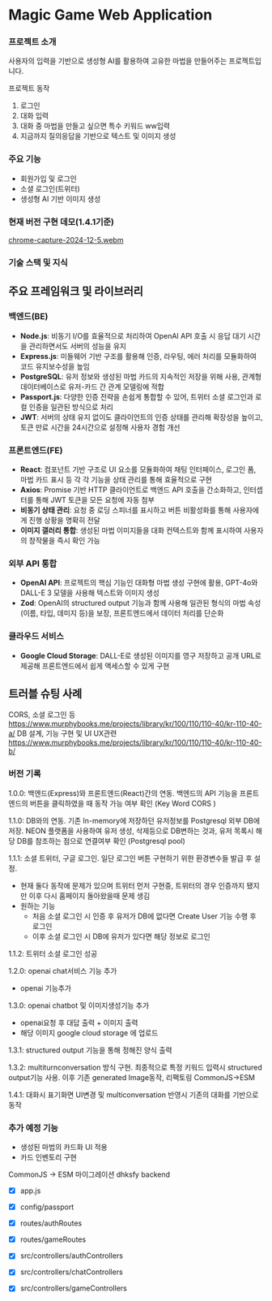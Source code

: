 # Magic Game Web Application

### 프로젝트 소개
사용자의 입력을 기반으로 생성형 AI를 활용하여 고유한 마법을 만들어주는 프로젝트입니다.

프로젝트 동작
1. 로그인
2. 대화 입력
3. 대화 중 마법을 만들고 싶으면 특수 키워드 ww입력
4. 지금까지 질의응답을 기반으로 텍스트 및 이미지 생성

### 주요 기능
- 회원가입 및 로그인
- 소셜 로그인(트위터)
- 생성형 AI 기반 이미지 생성


### 현재 버전 구현 데모(1.4.1기준)
[chrome-capture-2024-12-5.webm](https://github.com/user-attachments/assets/2fc6d1bc-4cbd-47d2-ac09-b3cf9ca7c36f)

### 기술 스택 및 지식

## 주요 프레임워크 및 라이브러리
### 백엔드(BE)
- **Node.js**: 비동기 I/O를 효율적으로 처리하여 OpenAI API 호출 시 응답 대기 시간을 관리하면서도 서버의 성능을 유지
- **Express.js**: 미들웨어 기반 구조를 활용해 인증, 라우팅, 에러 처리를 모듈화하여 코드 유지보수성을 높임
- **PostgreSQL**: 유저 정보와 생성된 마법 카드의 지속적인 저장을 위해 사용, 관계형 데이터베이스로 유저-카드 간 관계 모델링에 적합
- **Passport.js**: 다양한 인증 전략을 손쉽게 통합할 수 있어, 트위터 소셜 로그인과 로컬 인증을 일관된 방식으로 처리
- **JWT**: 서버의 상태 유지 없이도 클라이언트의 인증 상태를 관리해 확장성을 높이고, 토큰 만료 시간을 24시간으로 설정해 사용자 경험 개선

### 프론트엔드(FE)
- **React**: 컴포넌트 기반 구조로 UI 요소를 모듈화하여 채팅 인터페이스, 로그인 폼, 마법 카드 표시 등 각 각 기능을 상태 관리를 통해 효율적으로 구현
- **Axios**: Promise 기반 HTTP 클라이언트로 백엔드 API 호출을 간소화하고, 인터셉터를 통해 JWT 토큰을 모든 요청에 자동 첨부
- **비동기 상태 관리**: 요청 중 로딩 스피너를 표시하고 버튼 비활성화를 통해 사용자에게 진행 상황을 명확히 전달
- **이미지 갤러리 통합**: 생성된 마법 이미지들을 대화 컨텍스트와 함께 표시하여 사용자의 창작물을 즉시 확인 가능


### 외부 API 통합
- **OpenAI API**: 프로젝트의 핵심 기능인 대화형 마법 생성 구현에 활용, GPT-4o와 DALL-E 3 모델을 사용해 텍스트와 이미지 생성
- **Zod**: OpenAI의 structured output 기능과 함께 사용해 일관된 형식의 마법 속성(이름, 타입, 데미지 등)을 보장, 프론트엔드에서 데이터 처리를 단순화

### 클라우드 서비스
- **Google Cloud Storage**: DALL-E로 생성된 이미지를 영구 저장하고 공개 URL로 제공해 프론트엔드에서 쉽게 액세스할 수 있게 구현


## 트러블 슈팅 사례
CORS, 소셜 로그인 등 https://www.murphybooks.me/projects/library/kr/100/110/110-40/kr-110-40-a/
DB 설계, 기능 구현 및 UI UX관련 https://www.murphybooks.me/projects/library/kr/100/110/110-40/kr-110-40-b/



### 버전 기록

1.0.0: 백엔드(Express)와 프론트엔드(React)간의 연동. 백엔드의 API 기능을 프론트엔드의 버튼을 클릭하였을 때 동작 가능 여부 확인 (Key Word CORS )

1.1.0: DB와의 연동. 기존 In-memory에 저장하던 유저정보를 Postgresql 외부 DB에 저장. NEON 플랫폼을 사용하여 유저 생성, 삭제등으로 DB변하는 것과, 유저 목록시 해당 DB를 참조하는 점으로 연결여부 확인 (Postgresql pool)

1.1.1: 소셜 트위터, 구글 로그인. 일단 로그인 버튼 구현하기 위한 환경변수들 발급 후 설정.
   - 현재 둘다 동작에 문제가 있으며 트위터 먼저 구현중, 트위터의 경우 인증까지 됐지만 이후 다시 홈페이지 돌아왔을때 문제 생김
   - 원하는 기능
      -  처음 소셜 로그인 시 인증 후 유저가 DB에 없다면 Create User 기능 수행 후 로그인
      -  이후 소셜 로그인 시 DB에 유저가 있다면 해당 정보로 로그인

1.1.2: 트위터 소셜 로그인 성공

1.2.0: openai chat서비스 기능 추가
- openai 기능추가

1.3.0: openai chatbot 및 이미지생성기능 추가
- openai요청 후 대답 출력 + 이미지 출력
- 해당 이미지 google cloud storage 에 업로드

1.3.1: structured output 기능을 통해 정해진 양식 출력

1.3.2: multiturnconversation 방식 구현. 최종적으로 특정 키워드 입력시  structured output기능 사용. 이후 기존 generated Image동작, 리팩토링 CommonJS->ESM

1.4.1: 대화시 표기화면 UI변경 및 multiconversation 반영시 기존의 대화를 기반으로 동작

### 추가 예정 기능
- 생성된 마법의 카드화 UI 적용
- 카드 인벤토리 구현

CommonJS -> ESM 마이그레이션 dhksfy
backend
- [x] app.js
- [x] config/passport
- [x] routes/authRoutes
- [x] routes/gameRoutes
- [x] src/controllers/authControllers
- [x] src/controllers/chatControllers
- [x] src/controllers/gameControllers


